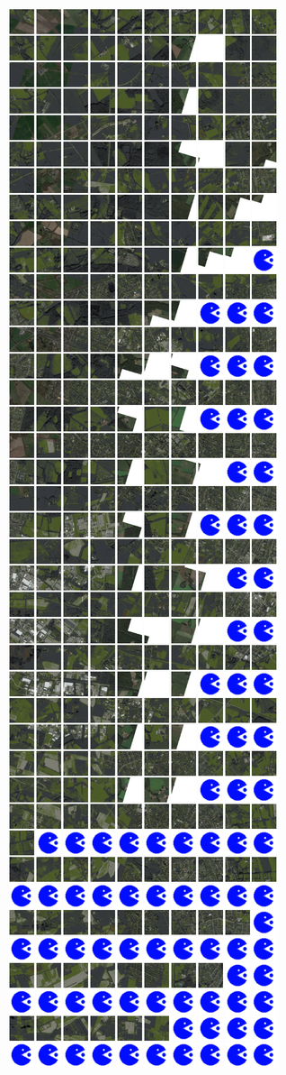 <html>
<div>
<img src="https://github.com/HakkaTjakka/NL_TILE_MAP/blob/main/18/647/-1041/r.6470.-10410.png" height="44" width="44">
<img src="https://github.com/HakkaTjakka/NL_TILE_MAP/blob/main/18/647/-1041/r.6471.-10410.png" height="44" width="44">
<img src="https://github.com/HakkaTjakka/NL_TILE_MAP/blob/main/18/647/-1041/r.6472.-10410.png" height="44" width="44">
<img src="https://github.com/HakkaTjakka/NL_TILE_MAP/blob/main/18/647/-1041/r.6473.-10410.png" height="44" width="44">
<img src="https://github.com/HakkaTjakka/NL_TILE_MAP/blob/main/18/647/-1041/r.6474.-10410.png" height="44" width="44">
<img src="https://github.com/HakkaTjakka/NL_TILE_MAP/blob/main/18/647/-1041/r.6475.-10410.png" height="44" width="44">
<img src="https://github.com/HakkaTjakka/NL_TILE_MAP/blob/main/18/647/-1041/r.6476.-10410.png" height="44" width="44">
<img src="https://github.com/HakkaTjakka/NL_TILE_MAP/blob/main/18/647/-1041/r.6477.-10410.png" height="44" width="44">
<img src="https://github.com/HakkaTjakka/NL_TILE_MAP/blob/main/18/647/-1041/r.6478.-10410.png" height="44" width="44">
<img src="https://github.com/HakkaTjakka/NL_TILE_MAP/blob/main/18/647/-1041/r.6479.-10410.png" height="44" width="44">
<img src="https://github.com/HakkaTjakka/NL_TILE_MAP/blob/main/18/648/-1041/r.6480.-10410.png" height="44" width="44">
<img src="https://github.com/HakkaTjakka/NL_TILE_MAP/blob/main/18/648/-1041/r.6481.-10410.png" height="44" width="44">
<img src="https://github.com/HakkaTjakka/NL_TILE_MAP/blob/main/18/648/-1041/r.6482.-10410.png" height="44" width="44">
<img src="https://github.com/HakkaTjakka/NL_TILE_MAP/blob/main/18/648/-1041/r.6483.-10410.png" height="44" width="44">
<img src="https://github.com/HakkaTjakka/NL_TILE_MAP/blob/main/18/648/-1041/r.6484.-10410.png" height="44" width="44">
<img src="https://github.com/HakkaTjakka/NL_TILE_MAP/blob/main/18/648/-1041/r.6485.-10410.png" height="44" width="44">
<img src="https://github.com/HakkaTjakka/NL_TILE_MAP/blob/main/18/648/-1041/r.6486.-10410.png" height="44" width="44">
<img src="https://github.com/HakkaTjakka/NL_TILE_MAP/blob/main/18/648/-1041/r.6487.-10410.png" height="44" width="44">
<img src="https://github.com/HakkaTjakka/NL_TILE_MAP/blob/main/18/648/-1041/r.6488.-10410.png" height="44" width="44">
<img src="https://github.com/HakkaTjakka/NL_TILE_MAP/blob/main/18/648/-1041/r.6489.-10410.png" height="44" width="44">
<br>
<img src="https://github.com/HakkaTjakka/NL_TILE_MAP/blob/main/18/647/-1041/r.6470.-10409.png" height="44" width="44">
<img src="https://github.com/HakkaTjakka/NL_TILE_MAP/blob/main/18/647/-1041/r.6471.-10409.png" height="44" width="44">
<img src="https://github.com/HakkaTjakka/NL_TILE_MAP/blob/main/18/647/-1041/r.6472.-10409.png" height="44" width="44">
<img src="https://github.com/HakkaTjakka/NL_TILE_MAP/blob/main/18/647/-1041/r.6473.-10409.png" height="44" width="44">
<img src="https://github.com/HakkaTjakka/NL_TILE_MAP/blob/main/18/647/-1041/r.6474.-10409.png" height="44" width="44">
<img src="https://github.com/HakkaTjakka/NL_TILE_MAP/blob/main/18/647/-1041/r.6475.-10409.png" height="44" width="44">
<img src="https://github.com/HakkaTjakka/NL_TILE_MAP/blob/main/18/647/-1041/r.6476.-10409.png" height="44" width="44">
<img src="https://github.com/HakkaTjakka/NL_TILE_MAP/blob/main/18/647/-1041/r.6477.-10409.png" height="44" width="44">
<img src="https://github.com/HakkaTjakka/NL_TILE_MAP/blob/main/18/647/-1041/r.6478.-10409.png" height="44" width="44">
<img src="https://github.com/HakkaTjakka/NL_TILE_MAP/blob/main/18/647/-1041/r.6479.-10409.png" height="44" width="44">
<img src="https://github.com/HakkaTjakka/NL_TILE_MAP/blob/main/18/648/-1041/r.6480.-10409.png" height="44" width="44">
<img src="https://github.com/HakkaTjakka/NL_TILE_MAP/blob/main/18/648/-1041/r.6481.-10409.png" height="44" width="44">
<img src="https://github.com/HakkaTjakka/NL_TILE_MAP/blob/main/18/648/-1041/r.6482.-10409.png" height="44" width="44">
<img src="https://github.com/HakkaTjakka/NL_TILE_MAP/blob/main/18/648/-1041/r.6483.-10409.png" height="44" width="44">
<img src="https://github.com/HakkaTjakka/NL_TILE_MAP/blob/main/18/648/-1041/r.6484.-10409.png" height="44" width="44">
<img src="https://github.com/HakkaTjakka/NL_TILE_MAP/blob/main/18/648/-1041/r.6485.-10409.png" height="44" width="44">
<img src="https://github.com/HakkaTjakka/NL_TILE_MAP/blob/main/18/648/-1041/r.6486.-10409.png" height="44" width="44">
<img src="https://github.com/HakkaTjakka/NL_TILE_MAP/blob/main/18/648/-1041/r.6487.-10409.png" height="44" width="44">
<img src="https://github.com/HakkaTjakka/NL_TILE_MAP/blob/main/18/648/-1041/r.6488.-10409.png" height="44" width="44">
<img src="https://github.com/HakkaTjakka/NL_TILE_MAP/blob/main/18/648/-1041/r.6489.-10409.png" height="44" width="44">
<br>
<img src="https://github.com/HakkaTjakka/NL_TILE_MAP/blob/main/18/647/-1041/r.6470.-10408.png" height="44" width="44">
<img src="https://github.com/HakkaTjakka/NL_TILE_MAP/blob/main/18/647/-1041/r.6471.-10408.png" height="44" width="44">
<img src="https://github.com/HakkaTjakka/NL_TILE_MAP/blob/main/18/647/-1041/r.6472.-10408.png" height="44" width="44">
<img src="https://github.com/HakkaTjakka/NL_TILE_MAP/blob/main/18/647/-1041/r.6473.-10408.png" height="44" width="44">
<img src="https://github.com/HakkaTjakka/NL_TILE_MAP/blob/main/18/647/-1041/r.6474.-10408.png" height="44" width="44">
<img src="https://github.com/HakkaTjakka/NL_TILE_MAP/blob/main/18/647/-1041/r.6475.-10408.png" height="44" width="44">
<img src="https://github.com/HakkaTjakka/NL_TILE_MAP/blob/main/18/647/-1041/r.6476.-10408.png" height="44" width="44">
<img src="https://github.com/HakkaTjakka/NL_TILE_MAP/blob/main/18/647/-1041/r.6477.-10408.png" height="44" width="44">
<img src="https://github.com/HakkaTjakka/NL_TILE_MAP/blob/main/18/647/-1041/r.6478.-10408.png" height="44" width="44">
<img src="https://github.com/HakkaTjakka/NL_TILE_MAP/blob/main/18/647/-1041/r.6479.-10408.png" height="44" width="44">
<img src="https://github.com/HakkaTjakka/NL_TILE_MAP/blob/main/18/648/-1041/r.6480.-10408.png" height="44" width="44">
<img src="https://github.com/HakkaTjakka/NL_TILE_MAP/blob/main/18/648/-1041/r.6481.-10408.png" height="44" width="44">
<img src="https://github.com/HakkaTjakka/NL_TILE_MAP/blob/main/18/648/-1041/r.6482.-10408.png" height="44" width="44">
<img src="https://github.com/HakkaTjakka/NL_TILE_MAP/blob/main/18/648/-1041/r.6483.-10408.png" height="44" width="44">
<img src="https://github.com/HakkaTjakka/NL_TILE_MAP/blob/main/18/648/-1041/r.6484.-10408.png" height="44" width="44">
<img src="https://github.com/HakkaTjakka/NL_TILE_MAP/blob/main/18/648/-1041/r.6485.-10408.png" height="44" width="44">
<img src="https://github.com/HakkaTjakka/NL_TILE_MAP/blob/main/18/648/-1041/r.6486.-10408.png" height="44" width="44">
<img src="https://github.com/HakkaTjakka/NL_TILE_MAP/blob/main/18/648/-1041/r.6487.-10408.png" height="44" width="44">
<img src="https://github.com/HakkaTjakka/NL_TILE_MAP/blob/main/18/648/-1041/r.6488.-10408.png" height="44" width="44">
<img src="https://github.com/HakkaTjakka/NL_TILE_MAP/blob/main/18/648/-1041/r.6489.-10408.png" height="44" width="44">
<br>
<img src="https://github.com/HakkaTjakka/NL_TILE_MAP/blob/main/18/647/-1041/r.6470.-10407.png" height="44" width="44">
<img src="https://github.com/HakkaTjakka/NL_TILE_MAP/blob/main/18/647/-1041/r.6471.-10407.png" height="44" width="44">
<img src="https://github.com/HakkaTjakka/NL_TILE_MAP/blob/main/18/647/-1041/r.6472.-10407.png" height="44" width="44">
<img src="https://github.com/HakkaTjakka/NL_TILE_MAP/blob/main/18/647/-1041/r.6473.-10407.png" height="44" width="44">
<img src="https://github.com/HakkaTjakka/NL_TILE_MAP/blob/main/18/647/-1041/r.6474.-10407.png" height="44" width="44">
<img src="https://github.com/HakkaTjakka/NL_TILE_MAP/blob/main/18/647/-1041/r.6475.-10407.png" height="44" width="44">
<img src="https://github.com/HakkaTjakka/NL_TILE_MAP/blob/main/18/647/-1041/r.6476.-10407.png" height="44" width="44">
<img src="https://github.com/HakkaTjakka/NL_TILE_MAP/blob/main/18/647/-1041/r.6477.-10407.png" height="44" width="44">
<img src="https://github.com/HakkaTjakka/NL_TILE_MAP/blob/main/18/647/-1041/r.6478.-10407.png" height="44" width="44">
<img src="https://github.com/HakkaTjakka/NL_TILE_MAP/blob/main/18/647/-1041/r.6479.-10407.png" height="44" width="44">
<img src="https://github.com/HakkaTjakka/NL_TILE_MAP/blob/main/18/648/-1041/r.6480.-10407.png" height="44" width="44">
<img src="https://github.com/HakkaTjakka/NL_TILE_MAP/blob/main/18/648/-1041/r.6481.-10407.png" height="44" width="44">
<img src="https://github.com/HakkaTjakka/NL_TILE_MAP/blob/main/18/648/-1041/r.6482.-10407.png" height="44" width="44">
<img src="https://github.com/HakkaTjakka/NL_TILE_MAP/blob/main/18/648/-1041/r.6483.-10407.png" height="44" width="44">
<img src="https://github.com/HakkaTjakka/NL_TILE_MAP/blob/main/18/648/-1041/r.6484.-10407.png" height="44" width="44">
<img src="https://github.com/HakkaTjakka/NL_TILE_MAP/blob/main/18/648/-1041/r.6485.-10407.png" height="44" width="44">
<img src="https://github.com/HakkaTjakka/NL_TILE_MAP/blob/main/18/648/-1041/r.6486.-10407.png" height="44" width="44">
<img src="https://github.com/HakkaTjakka/NL_TILE_MAP/blob/main/18/648/-1041/r.6487.-10407.png" height="44" width="44">
<img src="https://github.com/HakkaTjakka/NL_TILE_MAP/blob/main/18/648/-1041/r.6488.-10407.png" height="44" width="44">
<img src="https://github.com/HakkaTjakka/NL_TILE_MAP/blob/main/18/648/-1041/r.6489.-10407.png" height="44" width="44">
<br>
<img src="https://github.com/HakkaTjakka/NL_TILE_MAP/blob/main/18/647/-1041/r.6470.-10406.png" height="44" width="44">
<img src="https://github.com/HakkaTjakka/NL_TILE_MAP/blob/main/18/647/-1041/r.6471.-10406.png" height="44" width="44">
<img src="https://github.com/HakkaTjakka/NL_TILE_MAP/blob/main/18/647/-1041/r.6472.-10406.png" height="44" width="44">
<img src="https://github.com/HakkaTjakka/NL_TILE_MAP/blob/main/18/647/-1041/r.6473.-10406.png" height="44" width="44">
<img src="https://github.com/HakkaTjakka/NL_TILE_MAP/blob/main/18/647/-1041/r.6474.-10406.png" height="44" width="44">
<img src="https://github.com/HakkaTjakka/NL_TILE_MAP/blob/main/18/647/-1041/r.6475.-10406.png" height="44" width="44">
<img src="https://github.com/HakkaTjakka/NL_TILE_MAP/blob/main/18/647/-1041/r.6476.-10406.png" height="44" width="44">
<img src="https://github.com/HakkaTjakka/NL_TILE_MAP/blob/main/18/647/-1041/r.6477.-10406.png" height="44" width="44">
<img src="https://github.com/HakkaTjakka/NL_TILE_MAP/blob/main/18/647/-1041/r.6478.-10406.png" height="44" width="44">
<img src="https://github.com/HakkaTjakka/NL_TILE_MAP/blob/main/18/647/-1041/r.6479.-10406.png" height="44" width="44">
<img src="https://github.com/HakkaTjakka/NL_TILE_MAP/blob/main/18/648/-1041/r.6480.-10406.png" height="44" width="44">
<img src="https://github.com/HakkaTjakka/NL_TILE_MAP/blob/main/18/648/-1041/r.6481.-10406.png" height="44" width="44">
<img src="https://github.com/HakkaTjakka/NL_TILE_MAP/blob/main/18/648/-1041/r.6482.-10406.png" height="44" width="44">
<img src="https://github.com/HakkaTjakka/NL_TILE_MAP/blob/main/18/648/-1041/r.6483.-10406.png" height="44" width="44">
<img src="https://github.com/HakkaTjakka/NL_TILE_MAP/blob/main/18/648/-1041/r.6484.-10406.png" height="44" width="44">
<img src="https://github.com/HakkaTjakka/NL_TILE_MAP/blob/main/18/648/-1041/r.6485.-10406.png" height="44" width="44">
<img src="https://github.com/HakkaTjakka/NL_TILE_MAP/blob/main/18/648/-1041/r.6486.-10406.png" height="44" width="44">
<img src="https://github.com/HakkaTjakka/NL_TILE_MAP/blob/main/18/648/-1041/r.6487.-10406.png" height="44" width="44">
<img src="https://github.com/HakkaTjakka/NL_TILE_MAP/blob/main/18/648/-1041/r.6488.-10406.png" height="44" width="44">
<img src="https://github.com/HakkaTjakka/NL_TILE_MAP/blob/main/source.png" height="44" width="44">
<br>
<img src="https://github.com/HakkaTjakka/NL_TILE_MAP/blob/main/18/647/-1041/r.6470.-10405.png" height="44" width="44">
<img src="https://github.com/HakkaTjakka/NL_TILE_MAP/blob/main/18/647/-1041/r.6471.-10405.png" height="44" width="44">
<img src="https://github.com/HakkaTjakka/NL_TILE_MAP/blob/main/18/647/-1041/r.6472.-10405.png" height="44" width="44">
<img src="https://github.com/HakkaTjakka/NL_TILE_MAP/blob/main/18/647/-1041/r.6473.-10405.png" height="44" width="44">
<img src="https://github.com/HakkaTjakka/NL_TILE_MAP/blob/main/18/647/-1041/r.6474.-10405.png" height="44" width="44">
<img src="https://github.com/HakkaTjakka/NL_TILE_MAP/blob/main/18/647/-1041/r.6475.-10405.png" height="44" width="44">
<img src="https://github.com/HakkaTjakka/NL_TILE_MAP/blob/main/18/647/-1041/r.6476.-10405.png" height="44" width="44">
<img src="https://github.com/HakkaTjakka/NL_TILE_MAP/blob/main/18/647/-1041/r.6477.-10405.png" height="44" width="44">
<img src="https://github.com/HakkaTjakka/NL_TILE_MAP/blob/main/18/647/-1041/r.6478.-10405.png" height="44" width="44">
<img src="https://github.com/HakkaTjakka/NL_TILE_MAP/blob/main/18/647/-1041/r.6479.-10405.png" height="44" width="44">
<img src="https://github.com/HakkaTjakka/NL_TILE_MAP/blob/main/18/648/-1041/r.6480.-10405.png" height="44" width="44">
<img src="https://github.com/HakkaTjakka/NL_TILE_MAP/blob/main/18/648/-1041/r.6481.-10405.png" height="44" width="44">
<img src="https://github.com/HakkaTjakka/NL_TILE_MAP/blob/main/18/648/-1041/r.6482.-10405.png" height="44" width="44">
<img src="https://github.com/HakkaTjakka/NL_TILE_MAP/blob/main/18/648/-1041/r.6483.-10405.png" height="44" width="44">
<img src="https://github.com/HakkaTjakka/NL_TILE_MAP/blob/main/18/648/-1041/r.6484.-10405.png" height="44" width="44">
<img src="https://github.com/HakkaTjakka/NL_TILE_MAP/blob/main/18/648/-1041/r.6485.-10405.png" height="44" width="44">
<img src="https://github.com/HakkaTjakka/NL_TILE_MAP/blob/main/18/648/-1041/r.6486.-10405.png" height="44" width="44">
<img src="https://github.com/HakkaTjakka/NL_TILE_MAP/blob/main/source.png" height="44" width="44">
<img src="https://github.com/HakkaTjakka/NL_TILE_MAP/blob/main/source.png" height="44" width="44">
<img src="https://github.com/HakkaTjakka/NL_TILE_MAP/blob/main/source.png" height="44" width="44">
<br>
<img src="https://github.com/HakkaTjakka/NL_TILE_MAP/blob/main/18/647/-1041/r.6470.-10404.png" height="44" width="44">
<img src="https://github.com/HakkaTjakka/NL_TILE_MAP/blob/main/18/647/-1041/r.6471.-10404.png" height="44" width="44">
<img src="https://github.com/HakkaTjakka/NL_TILE_MAP/blob/main/18/647/-1041/r.6472.-10404.png" height="44" width="44">
<img src="https://github.com/HakkaTjakka/NL_TILE_MAP/blob/main/18/647/-1041/r.6473.-10404.png" height="44" width="44">
<img src="https://github.com/HakkaTjakka/NL_TILE_MAP/blob/main/18/647/-1041/r.6474.-10404.png" height="44" width="44">
<img src="https://github.com/HakkaTjakka/NL_TILE_MAP/blob/main/18/647/-1041/r.6475.-10404.png" height="44" width="44">
<img src="https://github.com/HakkaTjakka/NL_TILE_MAP/blob/main/18/647/-1041/r.6476.-10404.png" height="44" width="44">
<img src="https://github.com/HakkaTjakka/NL_TILE_MAP/blob/main/18/647/-1041/r.6477.-10404.png" height="44" width="44">
<img src="https://github.com/HakkaTjakka/NL_TILE_MAP/blob/main/18/647/-1041/r.6478.-10404.png" height="44" width="44">
<img src="https://github.com/HakkaTjakka/NL_TILE_MAP/blob/main/18/647/-1041/r.6479.-10404.png" height="44" width="44">
<img src="https://github.com/HakkaTjakka/NL_TILE_MAP/blob/main/18/648/-1041/r.6480.-10404.png" height="44" width="44">
<img src="https://github.com/HakkaTjakka/NL_TILE_MAP/blob/main/18/648/-1041/r.6481.-10404.png" height="44" width="44">
<img src="https://github.com/HakkaTjakka/NL_TILE_MAP/blob/main/18/648/-1041/r.6482.-10404.png" height="44" width="44">
<img src="https://github.com/HakkaTjakka/NL_TILE_MAP/blob/main/18/648/-1041/r.6483.-10404.png" height="44" width="44">
<img src="https://github.com/HakkaTjakka/NL_TILE_MAP/blob/main/18/648/-1041/r.6484.-10404.png" height="44" width="44">
<img src="https://github.com/HakkaTjakka/NL_TILE_MAP/blob/main/18/648/-1041/r.6485.-10404.png" height="44" width="44">
<img src="https://github.com/HakkaTjakka/NL_TILE_MAP/blob/main/18/648/-1041/r.6486.-10404.png" height="44" width="44">
<img src="https://github.com/HakkaTjakka/NL_TILE_MAP/blob/main/source.png" height="44" width="44">
<img src="https://github.com/HakkaTjakka/NL_TILE_MAP/blob/main/source.png" height="44" width="44">
<img src="https://github.com/HakkaTjakka/NL_TILE_MAP/blob/main/source.png" height="44" width="44">
<br>
<img src="https://github.com/HakkaTjakka/NL_TILE_MAP/blob/main/18/647/-1041/r.6470.-10403.png" height="44" width="44">
<img src="https://github.com/HakkaTjakka/NL_TILE_MAP/blob/main/18/647/-1041/r.6471.-10403.png" height="44" width="44">
<img src="https://github.com/HakkaTjakka/NL_TILE_MAP/blob/main/18/647/-1041/r.6472.-10403.png" height="44" width="44">
<img src="https://github.com/HakkaTjakka/NL_TILE_MAP/blob/main/18/647/-1041/r.6473.-10403.png" height="44" width="44">
<img src="https://github.com/HakkaTjakka/NL_TILE_MAP/blob/main/18/647/-1041/r.6474.-10403.png" height="44" width="44">
<img src="https://github.com/HakkaTjakka/NL_TILE_MAP/blob/main/18/647/-1041/r.6475.-10403.png" height="44" width="44">
<img src="https://github.com/HakkaTjakka/NL_TILE_MAP/blob/main/18/647/-1041/r.6476.-10403.png" height="44" width="44">
<img src="https://github.com/HakkaTjakka/NL_TILE_MAP/blob/main/18/647/-1041/r.6477.-10403.png" height="44" width="44">
<img src="https://github.com/HakkaTjakka/NL_TILE_MAP/blob/main/18/647/-1041/r.6478.-10403.png" height="44" width="44">
<img src="https://github.com/HakkaTjakka/NL_TILE_MAP/blob/main/18/647/-1041/r.6479.-10403.png" height="44" width="44">
<img src="https://github.com/HakkaTjakka/NL_TILE_MAP/blob/main/18/648/-1041/r.6480.-10403.png" height="44" width="44">
<img src="https://github.com/HakkaTjakka/NL_TILE_MAP/blob/main/18/648/-1041/r.6481.-10403.png" height="44" width="44">
<img src="https://github.com/HakkaTjakka/NL_TILE_MAP/blob/main/18/648/-1041/r.6482.-10403.png" height="44" width="44">
<img src="https://github.com/HakkaTjakka/NL_TILE_MAP/blob/main/18/648/-1041/r.6483.-10403.png" height="44" width="44">
<img src="https://github.com/HakkaTjakka/NL_TILE_MAP/blob/main/18/648/-1041/r.6484.-10403.png" height="44" width="44">
<img src="https://github.com/HakkaTjakka/NL_TILE_MAP/blob/main/18/648/-1041/r.6485.-10403.png" height="44" width="44">
<img src="https://github.com/HakkaTjakka/NL_TILE_MAP/blob/main/18/648/-1041/r.6486.-10403.png" height="44" width="44">
<img src="https://github.com/HakkaTjakka/NL_TILE_MAP/blob/main/source.png" height="44" width="44">
<img src="https://github.com/HakkaTjakka/NL_TILE_MAP/blob/main/source.png" height="44" width="44">
<img src="https://github.com/HakkaTjakka/NL_TILE_MAP/blob/main/source.png" height="44" width="44">
<br>
<img src="https://github.com/HakkaTjakka/NL_TILE_MAP/blob/main/18/647/-1041/r.6470.-10402.png" height="44" width="44">
<img src="https://github.com/HakkaTjakka/NL_TILE_MAP/blob/main/18/647/-1041/r.6471.-10402.png" height="44" width="44">
<img src="https://github.com/HakkaTjakka/NL_TILE_MAP/blob/main/18/647/-1041/r.6472.-10402.png" height="44" width="44">
<img src="https://github.com/HakkaTjakka/NL_TILE_MAP/blob/main/18/647/-1041/r.6473.-10402.png" height="44" width="44">
<img src="https://github.com/HakkaTjakka/NL_TILE_MAP/blob/main/18/647/-1041/r.6474.-10402.png" height="44" width="44">
<img src="https://github.com/HakkaTjakka/NL_TILE_MAP/blob/main/18/647/-1041/r.6475.-10402.png" height="44" width="44">
<img src="https://github.com/HakkaTjakka/NL_TILE_MAP/blob/main/18/647/-1041/r.6476.-10402.png" height="44" width="44">
<img src="https://github.com/HakkaTjakka/NL_TILE_MAP/blob/main/18/647/-1041/r.6477.-10402.png" height="44" width="44">
<img src="https://github.com/HakkaTjakka/NL_TILE_MAP/blob/main/18/647/-1041/r.6478.-10402.png" height="44" width="44">
<img src="https://github.com/HakkaTjakka/NL_TILE_MAP/blob/main/18/647/-1041/r.6479.-10402.png" height="44" width="44">
<img src="https://github.com/HakkaTjakka/NL_TILE_MAP/blob/main/18/648/-1041/r.6480.-10402.png" height="44" width="44">
<img src="https://github.com/HakkaTjakka/NL_TILE_MAP/blob/main/18/648/-1041/r.6481.-10402.png" height="44" width="44">
<img src="https://github.com/HakkaTjakka/NL_TILE_MAP/blob/main/18/648/-1041/r.6482.-10402.png" height="44" width="44">
<img src="https://github.com/HakkaTjakka/NL_TILE_MAP/blob/main/18/648/-1041/r.6483.-10402.png" height="44" width="44">
<img src="https://github.com/HakkaTjakka/NL_TILE_MAP/blob/main/18/648/-1041/r.6484.-10402.png" height="44" width="44">
<img src="https://github.com/HakkaTjakka/NL_TILE_MAP/blob/main/18/648/-1041/r.6485.-10402.png" height="44" width="44">
<img src="https://github.com/HakkaTjakka/NL_TILE_MAP/blob/main/18/648/-1041/r.6486.-10402.png" height="44" width="44">
<img src="https://github.com/HakkaTjakka/NL_TILE_MAP/blob/main/18/648/-1041/r.6487.-10402.png" height="44" width="44">
<img src="https://github.com/HakkaTjakka/NL_TILE_MAP/blob/main/source.png" height="44" width="44">
<img src="https://github.com/HakkaTjakka/NL_TILE_MAP/blob/main/source.png" height="44" width="44">
<br>
<img src="https://github.com/HakkaTjakka/NL_TILE_MAP/blob/main/18/647/-1041/r.6470.-10401.png" height="44" width="44">
<img src="https://github.com/HakkaTjakka/NL_TILE_MAP/blob/main/18/647/-1041/r.6471.-10401.png" height="44" width="44">
<img src="https://github.com/HakkaTjakka/NL_TILE_MAP/blob/main/18/647/-1041/r.6472.-10401.png" height="44" width="44">
<img src="https://github.com/HakkaTjakka/NL_TILE_MAP/blob/main/18/647/-1041/r.6473.-10401.png" height="44" width="44">
<img src="https://github.com/HakkaTjakka/NL_TILE_MAP/blob/main/18/647/-1041/r.6474.-10401.png" height="44" width="44">
<img src="https://github.com/HakkaTjakka/NL_TILE_MAP/blob/main/18/647/-1041/r.6475.-10401.png" height="44" width="44">
<img src="https://github.com/HakkaTjakka/NL_TILE_MAP/blob/main/18/647/-1041/r.6476.-10401.png" height="44" width="44">
<img src="https://github.com/HakkaTjakka/NL_TILE_MAP/blob/main/18/647/-1041/r.6477.-10401.png" height="44" width="44">
<img src="https://github.com/HakkaTjakka/NL_TILE_MAP/blob/main/18/647/-1041/r.6478.-10401.png" height="44" width="44">
<img src="https://github.com/HakkaTjakka/NL_TILE_MAP/blob/main/18/647/-1041/r.6479.-10401.png" height="44" width="44">
<img src="https://github.com/HakkaTjakka/NL_TILE_MAP/blob/main/18/648/-1041/r.6480.-10401.png" height="44" width="44">
<img src="https://github.com/HakkaTjakka/NL_TILE_MAP/blob/main/18/648/-1041/r.6481.-10401.png" height="44" width="44">
<img src="https://github.com/HakkaTjakka/NL_TILE_MAP/blob/main/18/648/-1041/r.6482.-10401.png" height="44" width="44">
<img src="https://github.com/HakkaTjakka/NL_TILE_MAP/blob/main/18/648/-1041/r.6483.-10401.png" height="44" width="44">
<img src="https://github.com/HakkaTjakka/NL_TILE_MAP/blob/main/18/648/-1041/r.6484.-10401.png" height="44" width="44">
<img src="https://github.com/HakkaTjakka/NL_TILE_MAP/blob/main/18/648/-1041/r.6485.-10401.png" height="44" width="44">
<img src="https://github.com/HakkaTjakka/NL_TILE_MAP/blob/main/18/648/-1041/r.6486.-10401.png" height="44" width="44">
<img src="https://github.com/HakkaTjakka/NL_TILE_MAP/blob/main/source.png" height="44" width="44">
<img src="https://github.com/HakkaTjakka/NL_TILE_MAP/blob/main/source.png" height="44" width="44">
<img src="https://github.com/HakkaTjakka/NL_TILE_MAP/blob/main/source.png" height="44" width="44">
<br>
<img src="https://github.com/HakkaTjakka/NL_TILE_MAP/blob/main/18/647/-1040/r.6470.-10400.png" height="44" width="44">
<img src="https://github.com/HakkaTjakka/NL_TILE_MAP/blob/main/18/647/-1040/r.6471.-10400.png" height="44" width="44">
<img src="https://github.com/HakkaTjakka/NL_TILE_MAP/blob/main/18/647/-1040/r.6472.-10400.png" height="44" width="44">
<img src="https://github.com/HakkaTjakka/NL_TILE_MAP/blob/main/18/647/-1040/r.6473.-10400.png" height="44" width="44">
<img src="https://github.com/HakkaTjakka/NL_TILE_MAP/blob/main/18/647/-1040/r.6474.-10400.png" height="44" width="44">
<img src="https://github.com/HakkaTjakka/NL_TILE_MAP/blob/main/18/647/-1040/r.6475.-10400.png" height="44" width="44">
<img src="https://github.com/HakkaTjakka/NL_TILE_MAP/blob/main/18/647/-1040/r.6476.-10400.png" height="44" width="44">
<img src="https://github.com/HakkaTjakka/NL_TILE_MAP/blob/main/18/647/-1040/r.6477.-10400.png" height="44" width="44">
<img src="https://github.com/HakkaTjakka/NL_TILE_MAP/blob/main/18/647/-1040/r.6478.-10400.png" height="44" width="44">
<img src="https://github.com/HakkaTjakka/NL_TILE_MAP/blob/main/18/647/-1040/r.6479.-10400.png" height="44" width="44">
<img src="https://github.com/HakkaTjakka/NL_TILE_MAP/blob/main/18/648/-1040/r.6480.-10400.png" height="44" width="44">
<img src="https://github.com/HakkaTjakka/NL_TILE_MAP/blob/main/18/648/-1040/r.6481.-10400.png" height="44" width="44">
<img src="https://github.com/HakkaTjakka/NL_TILE_MAP/blob/main/18/648/-1040/r.6482.-10400.png" height="44" width="44">
<img src="https://github.com/HakkaTjakka/NL_TILE_MAP/blob/main/18/648/-1040/r.6483.-10400.png" height="44" width="44">
<img src="https://github.com/HakkaTjakka/NL_TILE_MAP/blob/main/18/648/-1040/r.6484.-10400.png" height="44" width="44">
<img src="https://github.com/HakkaTjakka/NL_TILE_MAP/blob/main/18/648/-1040/r.6485.-10400.png" height="44" width="44">
<img src="https://github.com/HakkaTjakka/NL_TILE_MAP/blob/main/18/648/-1040/r.6486.-10400.png" height="44" width="44">
<img src="https://github.com/HakkaTjakka/NL_TILE_MAP/blob/main/18/648/-1040/r.6487.-10400.png" height="44" width="44">
<img src="https://github.com/HakkaTjakka/NL_TILE_MAP/blob/main/source.png" height="44" width="44">
<img src="https://github.com/HakkaTjakka/NL_TILE_MAP/blob/main/source.png" height="44" width="44">
<br>
<img src="https://github.com/HakkaTjakka/NL_TILE_MAP/blob/main/18/647/-1040/r.6470.-10399.png" height="44" width="44">
<img src="https://github.com/HakkaTjakka/NL_TILE_MAP/blob/main/18/647/-1040/r.6471.-10399.png" height="44" width="44">
<img src="https://github.com/HakkaTjakka/NL_TILE_MAP/blob/main/18/647/-1040/r.6472.-10399.png" height="44" width="44">
<img src="https://github.com/HakkaTjakka/NL_TILE_MAP/blob/main/18/647/-1040/r.6473.-10399.png" height="44" width="44">
<img src="https://github.com/HakkaTjakka/NL_TILE_MAP/blob/main/18/647/-1040/r.6474.-10399.png" height="44" width="44">
<img src="https://github.com/HakkaTjakka/NL_TILE_MAP/blob/main/18/647/-1040/r.6475.-10399.png" height="44" width="44">
<img src="https://github.com/HakkaTjakka/NL_TILE_MAP/blob/main/18/647/-1040/r.6476.-10399.png" height="44" width="44">
<img src="https://github.com/HakkaTjakka/NL_TILE_MAP/blob/main/18/647/-1040/r.6477.-10399.png" height="44" width="44">
<img src="https://github.com/HakkaTjakka/NL_TILE_MAP/blob/main/18/647/-1040/r.6478.-10399.png" height="44" width="44">
<img src="https://github.com/HakkaTjakka/NL_TILE_MAP/blob/main/18/647/-1040/r.6479.-10399.png" height="44" width="44">
<img src="https://github.com/HakkaTjakka/NL_TILE_MAP/blob/main/18/648/-1040/r.6480.-10399.png" height="44" width="44">
<img src="https://github.com/HakkaTjakka/NL_TILE_MAP/blob/main/18/648/-1040/r.6481.-10399.png" height="44" width="44">
<img src="https://github.com/HakkaTjakka/NL_TILE_MAP/blob/main/18/648/-1040/r.6482.-10399.png" height="44" width="44">
<img src="https://github.com/HakkaTjakka/NL_TILE_MAP/blob/main/18/648/-1040/r.6483.-10399.png" height="44" width="44">
<img src="https://github.com/HakkaTjakka/NL_TILE_MAP/blob/main/18/648/-1040/r.6484.-10399.png" height="44" width="44">
<img src="https://github.com/HakkaTjakka/NL_TILE_MAP/blob/main/18/648/-1040/r.6485.-10399.png" height="44" width="44">
<img src="https://github.com/HakkaTjakka/NL_TILE_MAP/blob/main/18/648/-1040/r.6486.-10399.png" height="44" width="44">
<img src="https://github.com/HakkaTjakka/NL_TILE_MAP/blob/main/18/648/-1040/r.6487.-10399.png" height="44" width="44">
<img src="https://github.com/HakkaTjakka/NL_TILE_MAP/blob/main/source.png" height="44" width="44">
<img src="https://github.com/HakkaTjakka/NL_TILE_MAP/blob/main/source.png" height="44" width="44">
<br>
<img src="https://github.com/HakkaTjakka/NL_TILE_MAP/blob/main/18/647/-1040/r.6470.-10398.png" height="44" width="44">
<img src="https://github.com/HakkaTjakka/NL_TILE_MAP/blob/main/18/647/-1040/r.6471.-10398.png" height="44" width="44">
<img src="https://github.com/HakkaTjakka/NL_TILE_MAP/blob/main/18/647/-1040/r.6472.-10398.png" height="44" width="44">
<img src="https://github.com/HakkaTjakka/NL_TILE_MAP/blob/main/18/647/-1040/r.6473.-10398.png" height="44" width="44">
<img src="https://github.com/HakkaTjakka/NL_TILE_MAP/blob/main/18/647/-1040/r.6474.-10398.png" height="44" width="44">
<img src="https://github.com/HakkaTjakka/NL_TILE_MAP/blob/main/18/647/-1040/r.6475.-10398.png" height="44" width="44">
<img src="https://github.com/HakkaTjakka/NL_TILE_MAP/blob/main/18/647/-1040/r.6476.-10398.png" height="44" width="44">
<img src="https://github.com/HakkaTjakka/NL_TILE_MAP/blob/main/18/647/-1040/r.6477.-10398.png" height="44" width="44">
<img src="https://github.com/HakkaTjakka/NL_TILE_MAP/blob/main/18/647/-1040/r.6478.-10398.png" height="44" width="44">
<img src="https://github.com/HakkaTjakka/NL_TILE_MAP/blob/main/18/647/-1040/r.6479.-10398.png" height="44" width="44">
<img src="https://github.com/HakkaTjakka/NL_TILE_MAP/blob/main/18/648/-1040/r.6480.-10398.png" height="44" width="44">
<img src="https://github.com/HakkaTjakka/NL_TILE_MAP/blob/main/18/648/-1040/r.6481.-10398.png" height="44" width="44">
<img src="https://github.com/HakkaTjakka/NL_TILE_MAP/blob/main/18/648/-1040/r.6482.-10398.png" height="44" width="44">
<img src="https://github.com/HakkaTjakka/NL_TILE_MAP/blob/main/18/648/-1040/r.6483.-10398.png" height="44" width="44">
<img src="https://github.com/HakkaTjakka/NL_TILE_MAP/blob/main/18/648/-1040/r.6484.-10398.png" height="44" width="44">
<img src="https://github.com/HakkaTjakka/NL_TILE_MAP/blob/main/18/648/-1040/r.6485.-10398.png" height="44" width="44">
<img src="https://github.com/HakkaTjakka/NL_TILE_MAP/blob/main/18/648/-1040/r.6486.-10398.png" height="44" width="44">
<img src="https://github.com/HakkaTjakka/NL_TILE_MAP/blob/main/source.png" height="44" width="44">
<img src="https://github.com/HakkaTjakka/NL_TILE_MAP/blob/main/source.png" height="44" width="44">
<img src="https://github.com/HakkaTjakka/NL_TILE_MAP/blob/main/source.png" height="44" width="44">
<br>
<img src="https://github.com/HakkaTjakka/NL_TILE_MAP/blob/main/18/647/-1040/r.6470.-10397.png" height="44" width="44">
<img src="https://github.com/HakkaTjakka/NL_TILE_MAP/blob/main/18/647/-1040/r.6471.-10397.png" height="44" width="44">
<img src="https://github.com/HakkaTjakka/NL_TILE_MAP/blob/main/18/647/-1040/r.6472.-10397.png" height="44" width="44">
<img src="https://github.com/HakkaTjakka/NL_TILE_MAP/blob/main/18/647/-1040/r.6473.-10397.png" height="44" width="44">
<img src="https://github.com/HakkaTjakka/NL_TILE_MAP/blob/main/18/647/-1040/r.6474.-10397.png" height="44" width="44">
<img src="https://github.com/HakkaTjakka/NL_TILE_MAP/blob/main/18/647/-1040/r.6475.-10397.png" height="44" width="44">
<img src="https://github.com/HakkaTjakka/NL_TILE_MAP/blob/main/18/647/-1040/r.6476.-10397.png" height="44" width="44">
<img src="https://github.com/HakkaTjakka/NL_TILE_MAP/blob/main/18/647/-1040/r.6477.-10397.png" height="44" width="44">
<img src="https://github.com/HakkaTjakka/NL_TILE_MAP/blob/main/18/647/-1040/r.6478.-10397.png" height="44" width="44">
<img src="https://github.com/HakkaTjakka/NL_TILE_MAP/blob/main/18/647/-1040/r.6479.-10397.png" height="44" width="44">
<img src="https://github.com/HakkaTjakka/NL_TILE_MAP/blob/main/18/648/-1040/r.6480.-10397.png" height="44" width="44">
<img src="https://github.com/HakkaTjakka/NL_TILE_MAP/blob/main/18/648/-1040/r.6481.-10397.png" height="44" width="44">
<img src="https://github.com/HakkaTjakka/NL_TILE_MAP/blob/main/18/648/-1040/r.6482.-10397.png" height="44" width="44">
<img src="https://github.com/HakkaTjakka/NL_TILE_MAP/blob/main/18/648/-1040/r.6483.-10397.png" height="44" width="44">
<img src="https://github.com/HakkaTjakka/NL_TILE_MAP/blob/main/18/648/-1040/r.6484.-10397.png" height="44" width="44">
<img src="https://github.com/HakkaTjakka/NL_TILE_MAP/blob/main/18/648/-1040/r.6485.-10397.png" height="44" width="44">
<img src="https://github.com/HakkaTjakka/NL_TILE_MAP/blob/main/18/648/-1040/r.6486.-10397.png" height="44" width="44">
<img src="https://github.com/HakkaTjakka/NL_TILE_MAP/blob/main/source.png" height="44" width="44">
<img src="https://github.com/HakkaTjakka/NL_TILE_MAP/blob/main/source.png" height="44" width="44">
<img src="https://github.com/HakkaTjakka/NL_TILE_MAP/blob/main/source.png" height="44" width="44">
<br>
<img src="https://github.com/HakkaTjakka/NL_TILE_MAP/blob/main/18/647/-1040/r.6470.-10396.png" height="44" width="44">
<img src="https://github.com/HakkaTjakka/NL_TILE_MAP/blob/main/18/647/-1040/r.6471.-10396.png" height="44" width="44">
<img src="https://github.com/HakkaTjakka/NL_TILE_MAP/blob/main/18/647/-1040/r.6472.-10396.png" height="44" width="44">
<img src="https://github.com/HakkaTjakka/NL_TILE_MAP/blob/main/18/647/-1040/r.6473.-10396.png" height="44" width="44">
<img src="https://github.com/HakkaTjakka/NL_TILE_MAP/blob/main/18/647/-1040/r.6474.-10396.png" height="44" width="44">
<img src="https://github.com/HakkaTjakka/NL_TILE_MAP/blob/main/18/647/-1040/r.6475.-10396.png" height="44" width="44">
<img src="https://github.com/HakkaTjakka/NL_TILE_MAP/blob/main/18/647/-1040/r.6476.-10396.png" height="44" width="44">
<img src="https://github.com/HakkaTjakka/NL_TILE_MAP/blob/main/18/647/-1040/r.6477.-10396.png" height="44" width="44">
<img src="https://github.com/HakkaTjakka/NL_TILE_MAP/blob/main/18/647/-1040/r.6478.-10396.png" height="44" width="44">
<img src="https://github.com/HakkaTjakka/NL_TILE_MAP/blob/main/18/647/-1040/r.6479.-10396.png" height="44" width="44">
<img src="https://github.com/HakkaTjakka/NL_TILE_MAP/blob/main/18/648/-1040/r.6480.-10396.png" height="44" width="44">
<img src="https://github.com/HakkaTjakka/NL_TILE_MAP/blob/main/18/648/-1040/r.6481.-10396.png" height="44" width="44">
<img src="https://github.com/HakkaTjakka/NL_TILE_MAP/blob/main/18/648/-1040/r.6482.-10396.png" height="44" width="44">
<img src="https://github.com/HakkaTjakka/NL_TILE_MAP/blob/main/18/648/-1040/r.6483.-10396.png" height="44" width="44">
<img src="https://github.com/HakkaTjakka/NL_TILE_MAP/blob/main/18/648/-1040/r.6484.-10396.png" height="44" width="44">
<img src="https://github.com/HakkaTjakka/NL_TILE_MAP/blob/main/18/648/-1040/r.6485.-10396.png" height="44" width="44">
<img src="https://github.com/HakkaTjakka/NL_TILE_MAP/blob/main/18/648/-1040/r.6486.-10396.png" height="44" width="44">
<img src="https://github.com/HakkaTjakka/NL_TILE_MAP/blob/main/source.png" height="44" width="44">
<img src="https://github.com/HakkaTjakka/NL_TILE_MAP/blob/main/source.png" height="44" width="44">
<img src="https://github.com/HakkaTjakka/NL_TILE_MAP/blob/main/source.png" height="44" width="44">
<br>
<img src="https://github.com/HakkaTjakka/NL_TILE_MAP/blob/main/18/647/-1040/r.6470.-10395.png" height="44" width="44">
<img src="https://github.com/HakkaTjakka/NL_TILE_MAP/blob/main/18/647/-1040/r.6471.-10395.png" height="44" width="44">
<img src="https://github.com/HakkaTjakka/NL_TILE_MAP/blob/main/18/647/-1040/r.6472.-10395.png" height="44" width="44">
<img src="https://github.com/HakkaTjakka/NL_TILE_MAP/blob/main/18/647/-1040/r.6473.-10395.png" height="44" width="44">
<img src="https://github.com/HakkaTjakka/NL_TILE_MAP/blob/main/18/647/-1040/r.6474.-10395.png" height="44" width="44">
<img src="https://github.com/HakkaTjakka/NL_TILE_MAP/blob/main/18/647/-1040/r.6475.-10395.png" height="44" width="44">
<img src="https://github.com/HakkaTjakka/NL_TILE_MAP/blob/main/18/647/-1040/r.6476.-10395.png" height="44" width="44">
<img src="https://github.com/HakkaTjakka/NL_TILE_MAP/blob/main/18/647/-1040/r.6477.-10395.png" height="44" width="44">
<img src="https://github.com/HakkaTjakka/NL_TILE_MAP/blob/main/18/647/-1040/r.6478.-10395.png" height="44" width="44">
<img src="https://github.com/HakkaTjakka/NL_TILE_MAP/blob/main/18/647/-1040/r.6479.-10395.png" height="44" width="44">
<img src="https://github.com/HakkaTjakka/NL_TILE_MAP/blob/main/18/648/-1040/r.6480.-10395.png" height="44" width="44">
<img src="https://github.com/HakkaTjakka/NL_TILE_MAP/blob/main/source.png" height="44" width="44">
<img src="https://github.com/HakkaTjakka/NL_TILE_MAP/blob/main/source.png" height="44" width="44">
<img src="https://github.com/HakkaTjakka/NL_TILE_MAP/blob/main/source.png" height="44" width="44">
<img src="https://github.com/HakkaTjakka/NL_TILE_MAP/blob/main/source.png" height="44" width="44">
<img src="https://github.com/HakkaTjakka/NL_TILE_MAP/blob/main/source.png" height="44" width="44">
<img src="https://github.com/HakkaTjakka/NL_TILE_MAP/blob/main/source.png" height="44" width="44">
<img src="https://github.com/HakkaTjakka/NL_TILE_MAP/blob/main/source.png" height="44" width="44">
<img src="https://github.com/HakkaTjakka/NL_TILE_MAP/blob/main/source.png" height="44" width="44">
<img src="https://github.com/HakkaTjakka/NL_TILE_MAP/blob/main/source.png" height="44" width="44">
<br>
<img src="https://github.com/HakkaTjakka/NL_TILE_MAP/blob/main/18/647/-1040/r.6470.-10394.png" height="44" width="44">
<img src="https://github.com/HakkaTjakka/NL_TILE_MAP/blob/main/18/647/-1040/r.6471.-10394.png" height="44" width="44">
<img src="https://github.com/HakkaTjakka/NL_TILE_MAP/blob/main/18/647/-1040/r.6472.-10394.png" height="44" width="44">
<img src="https://github.com/HakkaTjakka/NL_TILE_MAP/blob/main/18/647/-1040/r.6473.-10394.png" height="44" width="44">
<img src="https://github.com/HakkaTjakka/NL_TILE_MAP/blob/main/18/647/-1040/r.6474.-10394.png" height="44" width="44">
<img src="https://github.com/HakkaTjakka/NL_TILE_MAP/blob/main/18/647/-1040/r.6475.-10394.png" height="44" width="44">
<img src="https://github.com/HakkaTjakka/NL_TILE_MAP/blob/main/18/647/-1040/r.6476.-10394.png" height="44" width="44">
<img src="https://github.com/HakkaTjakka/NL_TILE_MAP/blob/main/18/647/-1040/r.6477.-10394.png" height="44" width="44">
<img src="https://github.com/HakkaTjakka/NL_TILE_MAP/blob/main/18/647/-1040/r.6478.-10394.png" height="44" width="44">
<img src="https://github.com/HakkaTjakka/NL_TILE_MAP/blob/main/18/647/-1040/r.6479.-10394.png" height="44" width="44">
<img src="https://github.com/HakkaTjakka/NL_TILE_MAP/blob/main/source.png" height="44" width="44">
<img src="https://github.com/HakkaTjakka/NL_TILE_MAP/blob/main/source.png" height="44" width="44">
<img src="https://github.com/HakkaTjakka/NL_TILE_MAP/blob/main/source.png" height="44" width="44">
<img src="https://github.com/HakkaTjakka/NL_TILE_MAP/blob/main/source.png" height="44" width="44">
<img src="https://github.com/HakkaTjakka/NL_TILE_MAP/blob/main/source.png" height="44" width="44">
<img src="https://github.com/HakkaTjakka/NL_TILE_MAP/blob/main/source.png" height="44" width="44">
<img src="https://github.com/HakkaTjakka/NL_TILE_MAP/blob/main/source.png" height="44" width="44">
<img src="https://github.com/HakkaTjakka/NL_TILE_MAP/blob/main/source.png" height="44" width="44">
<img src="https://github.com/HakkaTjakka/NL_TILE_MAP/blob/main/source.png" height="44" width="44">
<img src="https://github.com/HakkaTjakka/NL_TILE_MAP/blob/main/source.png" height="44" width="44">
<br>
<img src="https://github.com/HakkaTjakka/NL_TILE_MAP/blob/main/18/647/-1040/r.6470.-10393.png" height="44" width="44">
<img src="https://github.com/HakkaTjakka/NL_TILE_MAP/blob/main/18/647/-1040/r.6471.-10393.png" height="44" width="44">
<img src="https://github.com/HakkaTjakka/NL_TILE_MAP/blob/main/18/647/-1040/r.6472.-10393.png" height="44" width="44">
<img src="https://github.com/HakkaTjakka/NL_TILE_MAP/blob/main/18/647/-1040/r.6473.-10393.png" height="44" width="44">
<img src="https://github.com/HakkaTjakka/NL_TILE_MAP/blob/main/18/647/-1040/r.6474.-10393.png" height="44" width="44">
<img src="https://github.com/HakkaTjakka/NL_TILE_MAP/blob/main/18/647/-1040/r.6475.-10393.png" height="44" width="44">
<img src="https://github.com/HakkaTjakka/NL_TILE_MAP/blob/main/18/647/-1040/r.6476.-10393.png" height="44" width="44">
<img src="https://github.com/HakkaTjakka/NL_TILE_MAP/blob/main/18/647/-1040/r.6477.-10393.png" height="44" width="44">
<img src="https://github.com/HakkaTjakka/NL_TILE_MAP/blob/main/18/647/-1040/r.6478.-10393.png" height="44" width="44">
<img src="https://github.com/HakkaTjakka/NL_TILE_MAP/blob/main/source.png" height="44" width="44">
<img src="https://github.com/HakkaTjakka/NL_TILE_MAP/blob/main/source.png" height="44" width="44">
<img src="https://github.com/HakkaTjakka/NL_TILE_MAP/blob/main/source.png" height="44" width="44">
<img src="https://github.com/HakkaTjakka/NL_TILE_MAP/blob/main/source.png" height="44" width="44">
<img src="https://github.com/HakkaTjakka/NL_TILE_MAP/blob/main/source.png" height="44" width="44">
<img src="https://github.com/HakkaTjakka/NL_TILE_MAP/blob/main/source.png" height="44" width="44">
<img src="https://github.com/HakkaTjakka/NL_TILE_MAP/blob/main/source.png" height="44" width="44">
<img src="https://github.com/HakkaTjakka/NL_TILE_MAP/blob/main/source.png" height="44" width="44">
<img src="https://github.com/HakkaTjakka/NL_TILE_MAP/blob/main/source.png" height="44" width="44">
<img src="https://github.com/HakkaTjakka/NL_TILE_MAP/blob/main/source.png" height="44" width="44">
<img src="https://github.com/HakkaTjakka/NL_TILE_MAP/blob/main/source.png" height="44" width="44">
<br>
<img src="https://github.com/HakkaTjakka/NL_TILE_MAP/blob/main/18/647/-1040/r.6470.-10392.png" height="44" width="44">
<img src="https://github.com/HakkaTjakka/NL_TILE_MAP/blob/main/18/647/-1040/r.6471.-10392.png" height="44" width="44">
<img src="https://github.com/HakkaTjakka/NL_TILE_MAP/blob/main/18/647/-1040/r.6472.-10392.png" height="44" width="44">
<img src="https://github.com/HakkaTjakka/NL_TILE_MAP/blob/main/18/647/-1040/r.6473.-10392.png" height="44" width="44">
<img src="https://github.com/HakkaTjakka/NL_TILE_MAP/blob/main/18/647/-1040/r.6474.-10392.png" height="44" width="44">
<img src="https://github.com/HakkaTjakka/NL_TILE_MAP/blob/main/18/647/-1040/r.6475.-10392.png" height="44" width="44">
<img src="https://github.com/HakkaTjakka/NL_TILE_MAP/blob/main/18/647/-1040/r.6476.-10392.png" height="44" width="44">
<img src="https://github.com/HakkaTjakka/NL_TILE_MAP/blob/main/18/647/-1040/r.6477.-10392.png" height="44" width="44">
<img src="https://github.com/HakkaTjakka/NL_TILE_MAP/blob/main/source.png" height="44" width="44">
<img src="https://github.com/HakkaTjakka/NL_TILE_MAP/blob/main/source.png" height="44" width="44">
<img src="https://github.com/HakkaTjakka/NL_TILE_MAP/blob/main/source.png" height="44" width="44">
<img src="https://github.com/HakkaTjakka/NL_TILE_MAP/blob/main/source.png" height="44" width="44">
<img src="https://github.com/HakkaTjakka/NL_TILE_MAP/blob/main/source.png" height="44" width="44">
<img src="https://github.com/HakkaTjakka/NL_TILE_MAP/blob/main/source.png" height="44" width="44">
<img src="https://github.com/HakkaTjakka/NL_TILE_MAP/blob/main/source.png" height="44" width="44">
<img src="https://github.com/HakkaTjakka/NL_TILE_MAP/blob/main/source.png" height="44" width="44">
<img src="https://github.com/HakkaTjakka/NL_TILE_MAP/blob/main/source.png" height="44" width="44">
<img src="https://github.com/HakkaTjakka/NL_TILE_MAP/blob/main/source.png" height="44" width="44">
<img src="https://github.com/HakkaTjakka/NL_TILE_MAP/blob/main/source.png" height="44" width="44">
<img src="https://github.com/HakkaTjakka/NL_TILE_MAP/blob/main/source.png" height="44" width="44">
<br>
<img src="https://github.com/HakkaTjakka/NL_TILE_MAP/blob/main/18/647/-1040/r.6470.-10391.png" height="44" width="44">
<img src="https://github.com/HakkaTjakka/NL_TILE_MAP/blob/main/18/647/-1040/r.6471.-10391.png" height="44" width="44">
<img src="https://github.com/HakkaTjakka/NL_TILE_MAP/blob/main/18/647/-1040/r.6472.-10391.png" height="44" width="44">
<img src="https://github.com/HakkaTjakka/NL_TILE_MAP/blob/main/18/647/-1040/r.6473.-10391.png" height="44" width="44">
<img src="https://github.com/HakkaTjakka/NL_TILE_MAP/blob/main/18/647/-1040/r.6474.-10391.png" height="44" width="44">
<img src="https://github.com/HakkaTjakka/NL_TILE_MAP/blob/main/18/647/-1040/r.6475.-10391.png" height="44" width="44">
<img src="https://github.com/HakkaTjakka/NL_TILE_MAP/blob/main/source.png" height="44" width="44">
<img src="https://github.com/HakkaTjakka/NL_TILE_MAP/blob/main/source.png" height="44" width="44">
<img src="https://github.com/HakkaTjakka/NL_TILE_MAP/blob/main/source.png" height="44" width="44">
<img src="https://github.com/HakkaTjakka/NL_TILE_MAP/blob/main/source.png" height="44" width="44">
<img src="https://github.com/HakkaTjakka/NL_TILE_MAP/blob/main/source.png" height="44" width="44">
<img src="https://github.com/HakkaTjakka/NL_TILE_MAP/blob/main/source.png" height="44" width="44">
<img src="https://github.com/HakkaTjakka/NL_TILE_MAP/blob/main/source.png" height="44" width="44">
<img src="https://github.com/HakkaTjakka/NL_TILE_MAP/blob/main/source.png" height="44" width="44">
<img src="https://github.com/HakkaTjakka/NL_TILE_MAP/blob/main/source.png" height="44" width="44">
<img src="https://github.com/HakkaTjakka/NL_TILE_MAP/blob/main/source.png" height="44" width="44">
<img src="https://github.com/HakkaTjakka/NL_TILE_MAP/blob/main/source.png" height="44" width="44">
<img src="https://github.com/HakkaTjakka/NL_TILE_MAP/blob/main/source.png" height="44" width="44">
<img src="https://github.com/HakkaTjakka/NL_TILE_MAP/blob/main/source.png" height="44" width="44">
<img src="https://github.com/HakkaTjakka/NL_TILE_MAP/blob/main/source.png" height="44" width="44">
<br>
</div>
</html>
